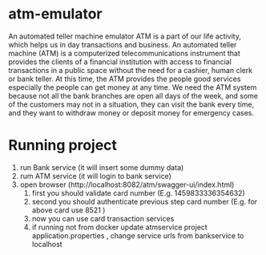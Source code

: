 # atm-emulator
An automated teller machine emulator
ATM is a part of our life activity, which helps us in day transactions and business. An automated teller machine (ATM) is a computerized telecommunications instrument that provides the clients of a financial institution with access to financial transactions in a public space without the need for a cashier, human clerk or bank teller.
At this time, the ATM provides the people good services especially the people can get money at any time. We need the ATM system because not all the bank branches are open all days of the week, and some of the customers may not in a situation, they can visit the bank every time, and they want to withdraw money or deposit money for emergency cases. 
# Running project
1. run Bank service (it will insert some dummy data)  
2. rum ATM service (it will login to bank service)  
3. open browser (http://localhost:8082/atm/swagger-ui/index.html)
    1. first you should validate card number (E.g. 1459833336354632)  
    2. second you should authenticate previous step card number (E.g. for above card use 8521 )  
    3. now you can use card transaction services 
    4. if running not from docker update atmservice project application.properties , change service urls from bankservice to localhost

